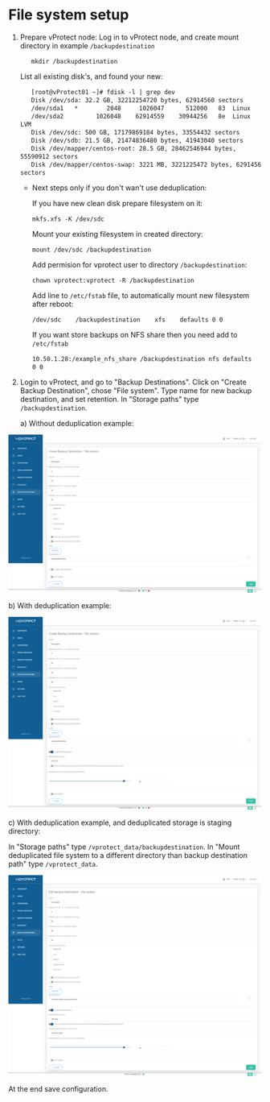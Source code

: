 # File system setup

1. Prepare vProtect node: Log in to vProtect node, and create mount directory in example `/backupdestination`

   ```text
      mkdir /backupdestination
   ```

   List all existing disk's, and found your new:

   ```text
      [root@vProtect01 ~]# fdisk -l | grep dev
      Disk /dev/sda: 32.2 GB, 32212254720 bytes, 62914560 sectors
      /dev/sda1   *        2048     1026047      512000   83  Linux
      /dev/sda2         1026048    62914559    30944256   8e  Linux LVM
      Disk /dev/sdc: 500 GB, 17179869184 bytes, 33554432 sectors
      Disk /dev/sdb: 21.5 GB, 21474836480 bytes, 41943040 sectors
      Disk /dev/mapper/centos-root: 28.5 GB, 28462546944 bytes, 55590912 sectors
      Disk /dev/mapper/centos-swap: 3221 MB, 3221225472 bytes, 6291456 sectors
   ```

   * Next steps only if you don't wan't use deduplication:

     If you have new clean disk prepare filesystem on it:

     ```text
     mkfs.xfs -K /dev/sdc
     ```

     Mount your existing filesystem in created directory:

     ```text
     mount /dev/sdc /backupdestination
     ```

     Add permision for vprotect user to directory `/backupdestination`:

     ```text
     chown vprotect:vprotect -R /backupdestination
     ```

     Add line to `/etc/fstab` file, to automatically mount new filesystem after reboot:

     ```text
     /dev/sdc    /backupdestination    xfs    defaults 0 0
     ```

     If you want store backups on NFS share then you need add to `/etc/fstab`

     ```text
     10.50.1.28:/example_nfs_share /backupdestination nfs defaults  0 0
     ```

2. Login to vProtect, and go to "Backup Destinations". Click on "Create Backup Destination", chose "File system". Type name for new backup destination, and set retention. In "Storage paths" type `/backupdestination`.

   a\) Without deduplication example:

![](../.gitbook/assets/setup_filessytem.png)

b\) With deduplication example:

![](../.gitbook/assets/setup_filessytem_dedup.png)

c\) With deduplication example, and deduplicated storage is staging directory:

In "Storage paths" type `/vprotect_data/backupdestination`. In "Mount deduplicated file system to a different directory than backup destination path" type `/vprotect_data`.

![](../.gitbook/assets/setup_filessytem_dedup_vpr.png)

At the end save configuration.

